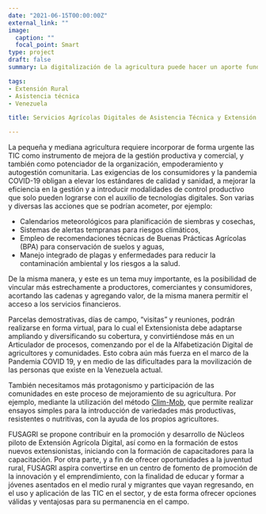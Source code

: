 ```yaml
---
date: "2021-06-15T00:00:00Z"
external_link: ""
image:
  caption: ""
  focal_point: Smart
type: project
draft: false
summary: La digitalización de la agricultura puede hacer un aporte fundamental a la transformación de los sistemas alimentarios. La introducción de tecnologías digitales a la agricultura ofrece múltiples beneficios necesarios para avanzar hacia sistemas alimentarios sostenibles, como por ejemplo, aumentar la producción, disminuir impactos en la salud y el ambiente, reducir asimetrías de información y oportunidades entre productores, y mejorar las condiciones de trabajo y de vida rural.

tags:
- Extensión Rural
- Asistencia técnica
- Venezuela

title: Servicios Agrícolas Digitales de Asistencia Técnica y Extensión Rural

---
```


La pequeña y mediana agricultura requiere incorporar de forma urgente las TIC como instrumento de mejora de la gestión productiva y comercial, y también como potenciador de la organización, empoderamiento y autogestión comunitaria. Las exigencias de los consumidores y la pandemia COVID-19 obligan a elevar los estándares de calidad y sanidad, a mejorar la eficiencia en la gestión y a introducir modalidades de control productivo que solo pueden lograrse con el auxilio de tecnologías digitales. Son varias y diversas las acciones que se podrían acometer, por ejemplo:
- Calendarios meteorológicos para planificación de siembras y cosechas,
- Sistemas de alertas tempranas para riesgos climáticos,
- Empleo de recomendaciones técnicas de Buenas Prácticas Agrícolas (BPA) para conservación de suelos y aguas,
- Manejo integrado de plagas y enfermedades para reducir la contaminación ambiental y los riesgos a la salud.

De la misma manera, y este es un tema muy importante, es la posibilidad de vincular más estrechamente a productores, comerciantes y consumidores, acortando las cadenas y agregando valor, de la misma manera permitir el acceso a los servicios financieros. 

 Parcelas demostrativas, días de campo, “visitas” y reuniones, podrán realizarse en forma virtual, para lo cual el Extensionista debe adaptarse ampliando y diversificando su cobertura, y convirtiéndose más en un Articulador de procesos, comenzando por el de la Alfabetización Digital de agricultores y comunidades. Esto cobra aún más fuerza en el marco de la Pandemia COVID 19, y en medio de las dificultades para la movilización de las personas que existe en la Venezuela actual.

También necesitamos más protagonismo y participación de las comunidades en este proceso de mejoramiento de su agricultura. Por ejemplo, mediante la utilización del método [Clim-Mob](https://climmob.net/blog/), que permite realizar ensayos simples para la introducción de variedades más productivas, resistentes o nutritivas, con la ayuda de los propios agricultores. 

FUSAGRI se propone contribuir en la promoción y desarrollo de Núcleos piloto de Extensión Agrícola Digital, así como en la formación de estos nuevos extensionistas, iniciando con la formación de capacitadores para la capacitación. Por otra parte, y a fin de ofrecer oportunidades a la juventud rural, FUSAGRI aspira convertirse en un centro de fomento de promoción de la innovación y el emprendimiento, con la finalidad de educar y formar a jóvenes asentados en el medio rural y migrantes que vayan regresando, en el uso y aplicación de las TIC en el sector, y de esta forma ofrecer opciones válidas y ventajosas para su permanencia en el campo. 


